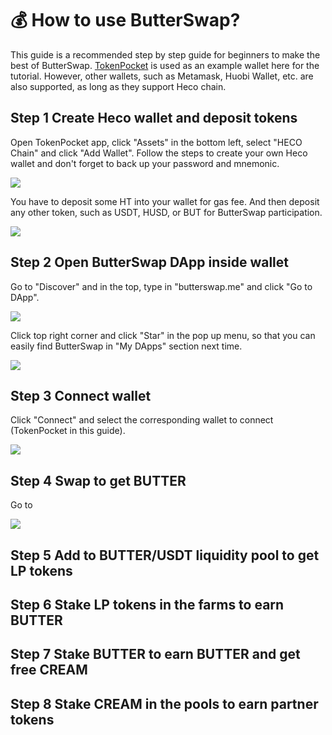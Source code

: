 # 💰 How to use ButterSwap?

This guide is a recommended step by step guide for beginners to make the best of ButterSwap. [TokenPocket](https://www.tokenpocket.pro/) is used as an example wallet here for the tutorial. However, other wallets, such as Metamask, Huobi Wallet, etc. are also supported, as long as they support Heco chain.

## Step 1 Create Heco wallet and deposit tokens

Open TokenPocket app, click "Assets" in the bottom left, select "HECO Chain" and click "Add Wallet". Follow the steps to create your own Heco wallet and don't forget to back up your password and mnemonic.

![](../.gitbook/assets/7dd01428408969dc700835ce861d7e67.png)

You have to deposit some HT into your wallet for gas fee. And then deposit any other token, such as USDT, HUSD, or BUT for ButterSwap participation.

![](../.gitbook/assets/61256898b01786e593664e8192aca7dd.png)

## Step 2 Open ButterSwap DApp inside wallet

Go to "Discover" and in the top, type in "butterswap.me" and click "Go to DApp".

![](../.gitbook/assets/714502f6-f1de-47ce-bac6-468f6b0c912c.png)

Click top right corner and click "Star" in the pop up menu, so that you can easily find ButterSwap in "My DApps" section next time.

![](../.gitbook/assets/50253d55-f767-4844-9e33-40c5d8bf68b7.png)

## Step 3 Connect wallet

Click "Connect" and select the corresponding wallet to connect \(TokenPocket in this guide\).

![](../.gitbook/assets/889cbec6-e7e3-43c9-a876-2acaef19cae2.png)

## Step 4 Swap to get BUTTER

Go to 

![](../.gitbook/assets/qq20210603-175013.png)

## Step 5 Add to BUTTER/USDT liquidity pool to get LP tokens

## Step 6 Stake LP tokens in the farms to earn BUTTER

## Step 7 Stake BUTTER to earn BUTTER and get free CREAM

## Step 8 Stake CREAM in the pools to earn partner tokens







